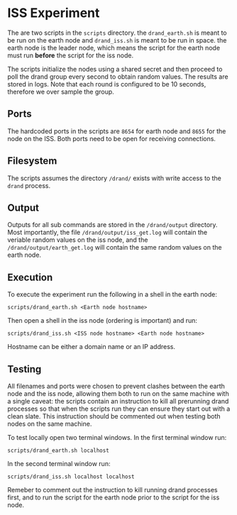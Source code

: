 
# ISS Experiment

The are two scripts in the `scripts` directory. the `drand_earth.sh` is meant
to be run on the earth node and `drand_iss.sh` is meant to be run in space. the
earth node is the leader node, which means the script for the earth node must
run **before** the script for the iss node.

The scripts initialize the nodes using a shared secret and then proceed to poll
the drand group every second to obtain random values. The results are stored in
logs. Note that each round is configured to be 10 seconds, therefore we over
sample the group.

## Ports

The hardcoded ports in the scripts are `8654` for earth node and `8655` for the
node on the ISS. Both ports need to be open for receiving connections.

## Filesystem

The scripts assumes the directory `/drand/` exists with write access to the
`drand` process.

## Output

Outputs for all sub commands are stored in the `/drand/output` directory. Most
importantly, the file `/drand/output/iss_get.log` will contain the veriable
random values on the iss node, and the `/drand/output/earth_get.log` will
contain the same random values on the earth node.

## Execution

To execute the experiment run the following in a shell in the earth node:

    scripts/drand_earth.sh <Earth node hostname>

Then open a shell in the iss node (ordering is important) and run:

    scripts/drand_iss.sh <ISS node hostname> <Earth node hostname>

Hostname can be either a domain name or an IP address.

## Testing

All filenames and ports were chosen to prevent clashes between the earth node
and the iss node, allowing them both to run on the same machine with a single
caveat: the scripts contain an instruction to kill all prerunning drand
processes so that when the scripts run they can ensure they start out with a
clean slate. This instruction should be commented out when testing both nodes
on the same machine.

To test locally open two terminal windows. In the first terminal window run:

    scripts/drand_earth.sh localhost

In the second terminal window run:

    scripts/drand_iss.sh localhost localhost

Remeber to comment out the instruction to kill running drand processes first,
and to run the script for the earth node prior to the script for the iss node.



